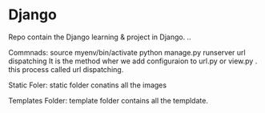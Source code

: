    # Django
Repo contain the Django learning &amp; project in Django.
..

Commnads: 
source myenv/bin/activate
python manage.py runserver
url dispatching   It is the method wher we add configuraion to url.py or view.py  . this process called url dispatching.


Static Foler: 
  static folder conatins all the images 

Templates Folder: 
    template folder contains all the templdate.